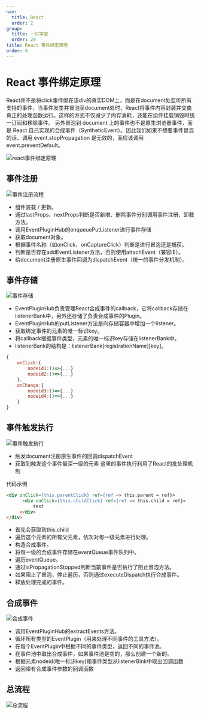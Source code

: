 ```yaml
---
nav:
  title: React
  order: 2
group:
  title: 一灯学堂
  order: 20
title: React 事件绑定原理
order: 6
---
```


# React 事件绑定原理

React并不是将click事件绑在该div的真实DOM上，而是在document处监听所有支持的事件，当事件发生并冒泡至document处时，React将事件内容封装并交由真正的处理函数运行。这样的方式不仅减少了内存消耗，还能在组件挂载销毁时统一订阅和移除事件。
另外冒泡到 document 上的事件也不是原生浏览器事件，而是 React 自己实现的合成事件（SyntheticEvent）。因此我们如果不想要事件冒泡的话，调用 event.stopPropagation 是无效的，而应该调用 event.preventDefault。

![react事件绑定原理](https://wsk-mweb.oss-cn-hangzhou.aliyuncs.com/ipic/2021-01-17-112449.png)

## 事件注册

![事件注册流程](https://wsk-mweb.oss-cn-hangzhou.aliyuncs.com/ipic/2021-01-17-112520.png)

- 组件装载 / 更新。
- 通过lastProps、nextProps判断是否新增、删除事件分别调用事件注册、卸载方法。
- 调用EventPluginHub的enqueuePutListener进行事件存储
- 获取document对象。
- 根据事件名称（如onClick、onCaptureClick）判断是进行冒泡还是捕获。
- 判断是否存在addEventListener方法，否则使用attachEvent（兼容IE）。
- 给document注册原生事件回调为dispatchEvent（统一的事件分发机制）。

## **事件存储**

![事件存储](https://wsk-mweb.oss-cn-hangzhou.aliyuncs.com/ipic/2021-01-17-113019.png)

- EventPluginHub负责管理React合成事件的callback，它将callback存储在listenerBank中，另外还存储了负责合成事件的Plugin。
- EventPluginHub的putListener方法是向存储容器中增加一个listener。
- 获取绑定事件的元素的唯一标识key。
- 将callback根据事件类型，元素的唯一标识key存储在listenerBank中。
- listenerBank的结构是：listenerBank[registrationName][key]。

```js
{
    onClick:{
        nodeid1:()=>{...}
        nodeid2:()=>{...}
    },
    onChange:{
        nodeid3:()=>{...}
        nodeid4:()=>{...}
    }
}
```

## **事件触发执行**

![事件触发执行](https://wsk-mweb.oss-cn-hangzhou.aliyuncs.com/ipic/2021-01-17-113125.png)

- 触发document注册原生事件的回调dispatchEvent
- 获取到触发这个事件最深一级的元素
  这里的事件执行利用了React的批处理机制

代码示例

```html
<div onClick={this.parentClick} ref={ref => this.parent = ref}>
      <div onClick={this.childClick} ref={ref => this.child = ref}>
          test
     </div>
</div>
```

- 首先会获取到this.child
- 遍历这个元素的所有父元素，依次对每一级元素进行处理。
- 构造合成事件。
- 将每一级的合成事件存储在eventQueue事件队列中。
- 遍历eventQueue。
- 通过isPropagationStopped判断当前事件是否执行了阻止冒泡方法。
- 如果阻止了冒泡，停止遍历，否则通过executeDispatch执行合成事件。
- 释放处理完成的事件。

## **合成事件**

![合成事件](https://wsk-mweb.oss-cn-hangzhou.aliyuncs.com/ipic/2021-01-17-113321.png)

- 调用EventPluginHub的extractEvents方法。
- 循环所有类型的EventPlugin（用来处理不同事件的工具方法）。
- 在每个EventPlugin中根据不同的事件类型，返回不同的事件池。
- 在事件池中取出合成事件，如果事件池是空的，那么创建一个新的。
- 根据元素nodeid(唯一标识key)和事件类型从listenerBink中取出回调函数
- 返回带有合成事件参数的回调函数

## **总流程**

![总流程](https://wsk-mweb.oss-cn-hangzhou.aliyuncs.com/ipic/2021-01-17-113416.png)